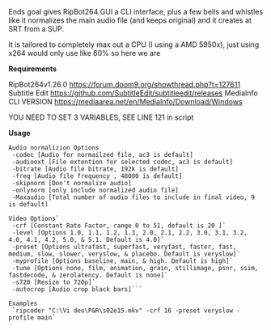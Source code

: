 Ends goal gives RipBot264 GUI a CLI interface, plus a few bells and whistles like it normalizes the main audio file (and keeps original) and it creates at SRT from a SUP.

 It is tailored to completely max out a CPU (I using a AMD 5950x), just using x264 would only use like 60% so here we are

 **Requirements** 

 RipBot264v1.26.0 https://forum.doom9.org/showthread.php?t=127611
 Subtitle Edit https://github.com/SubtitleEdit/subtitleedit/releases
 MediaInfo CLI VERSION https://mediaarea.net/en/MediaInfo/Download/Windows

 YOU NEED TO SET 3 VARIABLES, SEE LINE 121 in script

 **Usage**
 ```-File [Path to file] 
 Audio normalizion Options
  -codec [Audio for normailzed file, ac3 is default]
  -audioext [File extention for selected codec, ac3 is default]
  -bitrate [Audio file bitrate, 192k is default]
  -freq [Audio file frequency , 48000 is default]
  -skipnorm [Don't normalize audio]
  -onlynorm [only include normalized audio file]
  -Maxaudio [Total number of audio files to include in final video, 9 is default)

 Video Options`
  -crf [Constant Rate Factor, range 0 to 51, default is 20 ]`
  -level [Options 1.0, 1.1, 1.2, 1.3, 2.0, 2.1, 2.2, 3.0, 3.1, 3.2, 4.0, 4.1, 4.2, 5.0, & 5.1. Default is 4.0]`
  -preset [Options ultrafast, superfast, veryfast, faster, fast, medium, slow, slower, veryslow, & placebo. Default is veryslow]`
  -myprofile [Options baseline, main, & high. Default is high]`
  -tune [Options none, film, animation, grain, stillimage, psnr, ssim, fastdecode, & zerolatency. Default is none]`
  -s720 [Resize to 720p]` 
  -autocrop [Audio crop black bars]```

 Examples
  `ripcoder "C:\Vi deo\P&R\s02e15.mkv" -crf 16 -preset veryslow -profile main`
